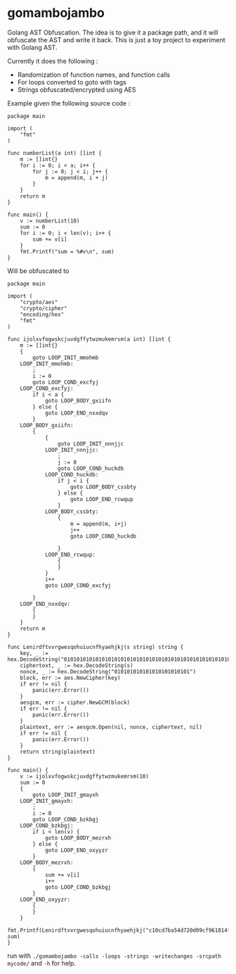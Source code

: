 # gomambojambo

Golang AST Obfuscation. The idea is to give it a package path, and it will
obfuscate the AST and write it back. This is just a toy project to experiment
with Golang AST.

Currently it does the following :

- Randomization of function names, and function calls
- For loops converted to goto with tags
- Strings obfuscated/encrypted using AES

Example given the following source code :

```
package main

import (
	"fmt"
)

func numberList(a int) []int {
	m := []int{}
	for i := 0; i < a; i++ {
		for j := 0; j < i; j++ {
			m = append(m, i + j)
		}
	}
	return m
}

func main() {
	v := numberList(10)
	sum := 0
	for i := 0; i < len(v); i++ {
		sum += v[i]
	}
	fmt.Printf("sum = %#v\n", sum)
}

```

Will be obfuscated to

```
package main

import (
	"crypto/aes"
	"crypto/cipher"
	"encoding/hex"
	"fmt"
)

func ijolxvfogwskcjuvdgffytwzmukemrsm(a int) []int {
	m := []int{}
	{
		goto LOOP_INIT_mmohmb
	LOOP_INIT_mmohmb:
		;
		i := 0
		goto LOOP_COND_excfyj
	LOOP_COND_excfyj:
		if i < a {
			goto LOOP_BODY_gxiifn
		} else {
			goto LOOP_END_nxxdqv
		}
	LOOP_BODY_gxiifn:
		{
			{
				goto LOOP_INIT_nnnjjc
			LOOP_INIT_nnnjjc:
				;
				j := 0
				goto LOOP_COND_huckdb
			LOOP_COND_huckdb:
				if j < i {
					goto LOOP_BODY_cssbty
				} else {
					goto LOOP_END_rcwqup
				}
			LOOP_BODY_cssbty:
				{
					m = append(m, i+j)
					j++
					goto LOOP_COND_huckdb

				}
			LOOP_END_rcwqup:
				{
				}
			}
			i++
			goto LOOP_COND_excfyj

		}
	LOOP_END_nxxdqv:
		{
		}
	}
	return m
}

func Lenirdftvvrgwesqohuiucnfhyaehjkj(s string) string {
	key, _ := hex.DecodeString("0101010101010101010101010101010101010101010101010101010101010101")
	ciphertext, _ := hex.DecodeString(s)
	nonce, _ := hex.DecodeString("010101010101010101010101")
	block, err := aes.NewCipher(key)
	if err != nil {
		panic(err.Error())
	}
	aesgcm, err := cipher.NewGCM(block)
	if err != nil {
		panic(err.Error())
	}
	plaintext, err := aesgcm.Open(nil, nonce, ciphertext, nil)
	if err != nil {
		panic(err.Error())
	}
	return string(plaintext)
}

func main() {
	v := ijolxvfogwskcjuvdgffytwzmukemrsm(10)
	sum := 0
	{
		goto LOOP_INIT_gmayxh
	LOOP_INIT_gmayxh:
		;
		i := 0
		goto LOOP_COND_bzkbgj
	LOOP_COND_bzkbgj:
		if i < len(v) {
			goto LOOP_BODY_mezrxh
		} else {
			goto LOOP_END_oxyyzr
		}
	LOOP_BODY_mezrxh:
		{
			sum += v[i]
			i++
			goto LOOP_COND_bzkbgj
		}
	LOOP_END_oxyyzr:
		{
		}
	}
	fmt.Printf(Lenirdftvvrgwesqohuiucnfhyaehjkj("c10cd7ba54d720d09cf961814f1b2581161731150c24cf37a7b0b3"), sum)
}
```

run with `./gomambojambo -calls -loops -strings -writechanges -srcpath mycode/` and `-h` for help.
